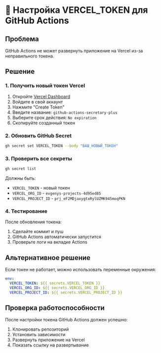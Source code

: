 # 🔑 Настройка VERCEL_TOKEN для GitHub Actions

## Проблема
GitHub Actions не может развернуть приложение на Vercel из-за неправильного токена.

## Решение

### 1. Получить новый токен Vercel

1. Откройте [Vercel Dashboard](https://vercel.com/account/tokens)
2. Войдите в свой аккаунт
3. Нажмите "Create Token"
4. Введите название: `github-actions-secretary-plus`
5. Выберите срок действия: `No expiration`
6. Скопируйте созданный токен

### 2. Обновить GitHub Secret

```bash
gh secret set VERCEL_TOKEN --body "ВАШ_НОВЫЙ_ТОКЕН"
```

### 3. Проверить все секреты

```bash
gh secret list
```

Должны быть:
- `VERCEL_TOKEN` - новый токен
- `VERCEL_ORG_ID` - `evgenys-projects-4d95ed85`
- `VERCEL_PROJECT_ID` - `prj_eF2MDjaxygtxRylUZMK945moqPKN`

### 4. Тестирование

После обновления токена:
1. Сделайте коммит и пуш
2. GitHub Actions автоматически запустится
3. Проверьте логи на вкладке Actions

## Альтернативное решение

Если токен не работает, можно использовать переменные окружения:

```yaml
env:
  VERCEL_TOKEN: ${{ secrets.VERCEL_TOKEN }}
  VERCEL_ORG_ID: ${{ secrets.VERCEL_ORG_ID }}
  VERCEL_PROJECT_ID: ${{ secrets.VERCEL_PROJECT_ID }}
```

## Проверка работоспособности

После настройки токена GitHub Actions должен успешно:
1. Клонировать репозиторий
2. Установить зависимости
3. Развернуть приложение на Vercel
4. Показать ссылку на развертывание 